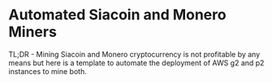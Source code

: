 # Automated Siacoin and Monero Miners

TL;DR - Mining Siacoin and Monero cryptocurrency is not profitable by any means but here is a template to automate the deployment of AWS g2 and p2 instances to mine both.